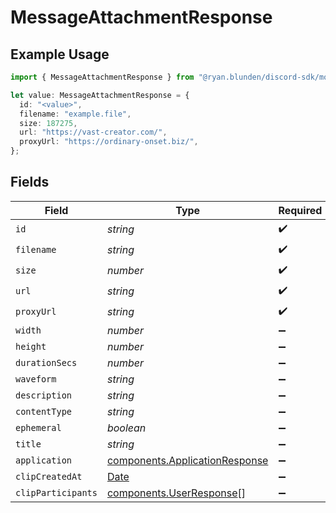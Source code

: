 # MessageAttachmentResponse

## Example Usage

```typescript
import { MessageAttachmentResponse } from "@ryan.blunden/discord-sdk/models/components";

let value: MessageAttachmentResponse = {
  id: "<value>",
  filename: "example.file",
  size: 187275,
  url: "https://vast-creator.com/",
  proxyUrl: "https://ordinary-onset.biz/",
};
```

## Fields

| Field                                                                                         | Type                                                                                          | Required                                                                                      | Description                                                                                   |
| --------------------------------------------------------------------------------------------- | --------------------------------------------------------------------------------------------- | --------------------------------------------------------------------------------------------- | --------------------------------------------------------------------------------------------- |
| `id`                                                                                          | *string*                                                                                      | :heavy_check_mark:                                                                            | N/A                                                                                           |
| `filename`                                                                                    | *string*                                                                                      | :heavy_check_mark:                                                                            | N/A                                                                                           |
| `size`                                                                                        | *number*                                                                                      | :heavy_check_mark:                                                                            | N/A                                                                                           |
| `url`                                                                                         | *string*                                                                                      | :heavy_check_mark:                                                                            | N/A                                                                                           |
| `proxyUrl`                                                                                    | *string*                                                                                      | :heavy_check_mark:                                                                            | N/A                                                                                           |
| `width`                                                                                       | *number*                                                                                      | :heavy_minus_sign:                                                                            | N/A                                                                                           |
| `height`                                                                                      | *number*                                                                                      | :heavy_minus_sign:                                                                            | N/A                                                                                           |
| `durationSecs`                                                                                | *number*                                                                                      | :heavy_minus_sign:                                                                            | N/A                                                                                           |
| `waveform`                                                                                    | *string*                                                                                      | :heavy_minus_sign:                                                                            | N/A                                                                                           |
| `description`                                                                                 | *string*                                                                                      | :heavy_minus_sign:                                                                            | N/A                                                                                           |
| `contentType`                                                                                 | *string*                                                                                      | :heavy_minus_sign:                                                                            | N/A                                                                                           |
| `ephemeral`                                                                                   | *boolean*                                                                                     | :heavy_minus_sign:                                                                            | N/A                                                                                           |
| `title`                                                                                       | *string*                                                                                      | :heavy_minus_sign:                                                                            | N/A                                                                                           |
| `application`                                                                                 | [components.ApplicationResponse](../../models/components/applicationresponse.md)              | :heavy_minus_sign:                                                                            | N/A                                                                                           |
| `clipCreatedAt`                                                                               | [Date](https://developer.mozilla.org/en-US/docs/Web/JavaScript/Reference/Global_Objects/Date) | :heavy_minus_sign:                                                                            | N/A                                                                                           |
| `clipParticipants`                                                                            | [components.UserResponse](../../models/components/userresponse.md)[]                          | :heavy_minus_sign:                                                                            | N/A                                                                                           |